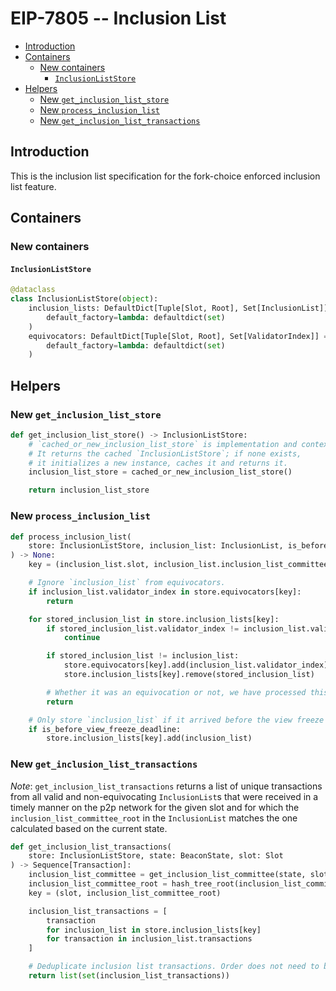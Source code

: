 # EIP-7805 -- Inclusion List

<!-- mdformat-toc start --slug=github --no-anchors --maxlevel=6 --minlevel=2 -->

- [Introduction](#introduction)
- [Containers](#containers)
  - [New containers](#new-containers)
    - [`InclusionListStore`](#inclusionliststore)
- [Helpers](#helpers)
  - [New `get_inclusion_list_store`](#new-get_inclusion_list_store)
  - [New `process_inclusion_list`](#new-process_inclusion_list)
  - [New `get_inclusion_list_transactions`](#new-get_inclusion_list_transactions)

<!-- mdformat-toc end -->

## Introduction

This is the inclusion list specification for the fork-choice enforced inclusion
list feature.

## Containers

### New containers

#### `InclusionListStore`

```python
@dataclass
class InclusionListStore(object):
    inclusion_lists: DefaultDict[Tuple[Slot, Root], Set[InclusionList]] = field(
        default_factory=lambda: defaultdict(set)
    )
    equivocators: DefaultDict[Tuple[Slot, Root], Set[ValidatorIndex]] = field(
        default_factory=lambda: defaultdict(set)
    )
```

## Helpers

### New `get_inclusion_list_store`

```python
def get_inclusion_list_store() -> InclusionListStore:
    # `cached_or_new_inclusion_list_store` is implementation and context dependent.
    # It returns the cached `InclusionListStore`; if none exists,
    # it initializes a new instance, caches it and returns it.
    inclusion_list_store = cached_or_new_inclusion_list_store()

    return inclusion_list_store
```

### New `process_inclusion_list`

```python
def process_inclusion_list(
    store: InclusionListStore, inclusion_list: InclusionList, is_before_view_freeze_deadline: bool
) -> None:
    key = (inclusion_list.slot, inclusion_list.inclusion_list_committee_root)

    # Ignore `inclusion_list` from equivocators.
    if inclusion_list.validator_index in store.equivocators[key]:
        return

    for stored_inclusion_list in store.inclusion_lists[key]:
        if stored_inclusion_list.validator_index != inclusion_list.validator_index:
            continue

        if stored_inclusion_list != inclusion_list:
            store.equivocators[key].add(inclusion_list.validator_index)
            store.inclusion_lists[key].remove(stored_inclusion_list)

        # Whether it was an equivocation or not, we have processed this `inclusion_list`.
        return

    # Only store `inclusion_list` if it arrived before the view freeze deadline.
    if is_before_view_freeze_deadline:
        store.inclusion_lists[key].add(inclusion_list)
```

### New `get_inclusion_list_transactions`

*Note*: `get_inclusion_list_transactions` returns a list of unique transactions
from all valid and non-equivocating `InclusionList`s that were received in a
timely manner on the p2p network for the given slot and for which the
`inclusion_list_committee_root` in the `InclusionList` matches the one
calculated based on the current state.

```python
def get_inclusion_list_transactions(
    store: InclusionListStore, state: BeaconState, slot: Slot
) -> Sequence[Transaction]:
    inclusion_list_committee = get_inclusion_list_committee(state, slot)
    inclusion_list_committee_root = hash_tree_root(inclusion_list_committee)
    key = (slot, inclusion_list_committee_root)

    inclusion_list_transactions = [
        transaction
        for inclusion_list in store.inclusion_lists[key]
        for transaction in inclusion_list.transactions
    ]

    # Deduplicate inclusion list transactions. Order does not need to be preserved.
    return list(set(inclusion_list_transactions))
```

